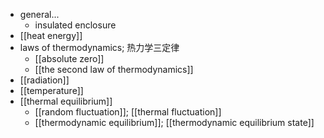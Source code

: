 - general...
    - insulated enclosure
- [[heat energy]]
- laws of thermodynamics; 热力学三定律
    - [[absolute zero]]
    - [[the second law of thermodynamics]]
- [[radiation]]
- [[temperature]]
- [[thermal equilibrium]]
    - [[random fluctuation]]; [[thermal fluctuation]]
    - [[thermodynamic equilibrium]]; [[thermodynamic equilibrium state]]
